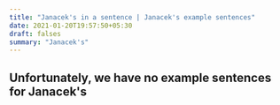 ```yaml
---
title: "Janacek's in a sentence | Janacek's example sentences"
date: 2021-01-20T19:57:50+05:30
draft: falses
summary: "Janacek's"
---
```

## Unfortunately, we have no example sentences for Janacek's                 
